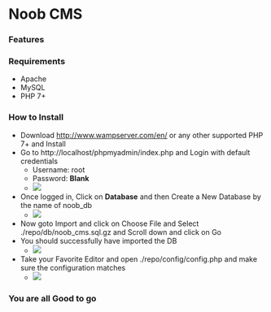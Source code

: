 # Noob CMS
### Features



### Requirements

- Apache 
- MySQL
- PHP 7+

### How to Install

- Download http://www.wampserver.com/en/ or any other supported PHP 7+ and Install
- Go to http://localhost/phpmyadmin/index.php and Login with default credentials
  - Username: root
  - Password: **Blank**
  - ![](https://i.ibb.co/gm8VGDz/Image-067.png)
- Once logged in, Click on **Database** and then Create a New Database by the name of noob_db
  - ![](https://i.ibb.co/znXDWfR/Image-001.png)
- Now goto Import and click on Choose File and Select ./repo/db/noob_cms.sql.gz and Scroll down and click on Go
- You should successfully have imported the DB
  - ![](https://i.ibb.co/YW16psr/Image-002.png)
- Take your Favorite Editor and open ./repo/config/config.php and make sure the configuration matches
  - ![](https://i.ibb.co/VDMYBN6/Image-003.png)



### You are all Good to go

